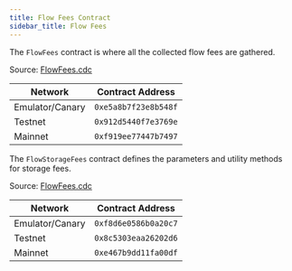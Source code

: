 ```yaml
---
title: Flow Fees Contract
sidebar_title: Flow Fees
---
```


The `FlowFees` contract is where all the collected flow fees are gathered.

Source: [FlowFees.cdc](https://github.com/onflow/flow-core-contracts/blob/master/contracts/FlowFees.cdc)

| Network         | Contract Address     |
| --------------- | -------------------- |
| Emulator/Canary | `0xe5a8b7f23e8b548f` |
| Testnet         | `0x912d5440f7e3769e` |
| Mainnet         | `0xf919ee77447b7497` |


The `FlowStorageFees` contract defines the parameters and utility methods for storage fees.

Source: [FlowFees.cdc](https://github.com/onflow/flow-core-contracts/blob/master/contracts/FlowStorageFees.cdc)

| Network         | Contract Address     |
| --------------- | -------------------- |
| Emulator/Canary | `0xf8d6e0586b0a20c7` |
| Testnet         | `0x8c5303eaa26202d6` |
| Mainnet         | `0xe467b9dd11fa00df` |